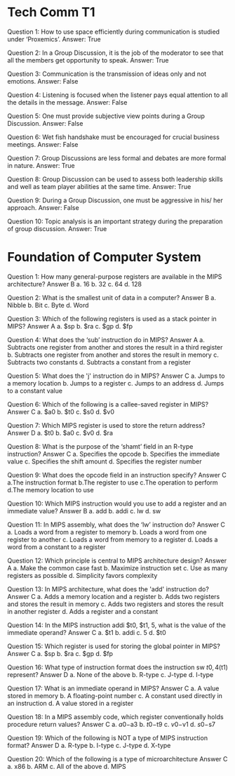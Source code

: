 # 

# Tech Comm T1

Question 1: How to use space efficiently during communication is studied under ‘Proxemics’.
Answer: True
 
Question 2: In a Group Discussion, it is the job of the moderator to see that all the members get opportunity to speak.
Answer: True
 
Question 3: Communication is the transmission of ideas only and not emotions.
Answer: False
 
Question 4: Listening is focused when the listener pays equal attention to all the details in the message.
Answer: False
 
Question 5: One must provide subjective view points during a Group Discussion.
Answer: False
 
Question 6: Wet fish handshake must be encouraged for crucial business meetings.
Answer: False
 
Question 7: Group Discussions are less formal and debates are more formal in nature.
Answer: True
 
Question 8: Group Discussion can be used to assess both leadership skills and well as team player abilities at the same time.
Answer: True
 
Question 9: During a Group Discussion, one must be aggressive in his/ her approach.
Answer: False
 
Question 10: Topic analysis is an important strategy during the preparation of group discussion.
Answer: True

# Foundation of Computer System

Question 1: How many general-purpose registers are available in the MIPS architecture?
Answer B
a. 16
b. 32
c. 64
d. 128

Question 2: What is the smallest unit of data in a computer?
Answer B
a. Nibble
b. Bit
c. Byte
d. Word

Question 3: Which of the following registers is used as a stack pointer in MIPS?
Answer A
a. $sp
b. $ra
c. $gp
d. $fp

Question 4: What does the ‘sub’ instruction do in MIPS?
Answer A
a. Subtracts one register from another and stores the result in a third register
b. Subtracts one register from another and stores the result in memory
c. Subtracts two constants
d. Subtracts a constant from a register

Question 5: What does the 'j' instruction do in MIPS?
Answer C
a. Jumps to a memory location
b. Jumps to a register
c. Jumps to an address
d. Jumps to a constant value

Question 6: Which of the following is a callee-saved register in MIPS?
Answer C
a. $a0
b. $t0
c. $s0
d. $v0

Question 7: Which MIPS register is used to store the return address?
Answer D
a. $t0
b. $a0
c. $v0
d. $ra

Question 8: What is the purpose of the ‘shamt’ field in an R-type instruction?
Answer C
a. Specifies the opcode
b. Specifies the immediate value
c. Specifies the shift amount
d. Specifies the register number

Question 9: What does the opcode field in an instruction specify?
Answer C
a.The instruction format
b.The register to use
c.The operation to perform
d.The memory location to use

Question 10: Which MIPS instruction would you use to add a register and an immediate value?
Answer B
a. add
b. addi
c. lw
d. sw

Question 11: In MIPS assembly, what does the ‘lw’ instruction do?
Answer C
a. Loads a word from a register to memory
b. Loads a word from one register to another
c. Loads a word from memory to a register
d. Loads a word from a constant to a register

Question 12: Which principle is central to MIPS architecture design?
Answer A
a. Make the common case fast
b. Maximize instruction set
c. Use as many registers as possible
d. Simplicity favors complexity

Question 13: In MIPS architecture, what does the 'add' instruction do?
Answer C
a. Adds a memory location and a register
b. Adds two registers and stores the result in memory
c. Adds two registers and stores the result in another register
d. Adds a register and a constant

Question 14: In the MIPS instruction addi $t0, $t1, 5, what is the value of the immediate operand?
Answer C
a. $t1
b. addi
c. 5
d. $t0

Question 15: Which register is used for storing the global pointer in MIPS?
Answer C
a. $sp
b. $ra
c. $gp
d. $fp

Question 16: What type of instruction format does the instruction sw $t0, 4($t1) represent?
Answer D
a. None of the above
b. R-type
c. J-type
d. I-type

Question 17: What is an immediate operand in MIPS?
Answer C
a. A value stored in memory
b. A floating-point number
c. A constant used directly in an instruction
d. A value stored in a register

Question 18: In a MIPS assembly code, which register conventionally holds procedure return values?
Answer C
a. $a0-$a3
b. $t0-$t9
c. $v0-$v1
d. $s0-$s7

Question 19: Which of the following is NOT a type of MIPS instruction format?
Answer D
a. R-type
b. I-type
c. J-type
d. X-type

Question 20: Which of the following is a type of microarchitecture
Answer C
a. x86
b. ARM
c. All of the above
d. MIPS
